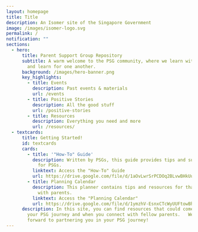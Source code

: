 ```yaml
---
layout: homepage
title: Title
description: An Isomer site of the Singapore Government
image: /images/isomer-logo.svg
permalink: /
notification: ""
sections:
  - hero:
      title: Parent Support Group Repository
      subtitle: A warm welcome to the PSG community, where we learn with, learn from
        and learn for one another.
      background: /images/hero-banner.png
      key_highlights:
        - title: Events
          description: Past events & materials
          url: /events
        - title: Positive Stories
          description: All the good stuff
          url: /positive-stories
        - title: Resources
          description: Everything you need and more
          url: /resources/
  - textcards:
      title: Getting Started!
      id: textcards
      cards:
        - title: '"How-To" Guide'
          description: Written by PSGs, this guide provides tips and suggested guidelines
            for PSGs.
          linktext: Access the "How-To" Guide
          url: https://drive.google.com/file/d/1aOvLwrSrPCDOq2BLvwBHkUuEW4Q4bb1Q/view
        - title: Planning Calendar
          description: This planner contains tips and resources for that can be shared
            with parents.
          linktext: Access the "Planning Calendar"
          url: https://drive.google.com/file/d/1ymzhV-EsnxCTcWyUUFtowBhWR7h9AWfd/view
      description: In this site, you can find resources that could come in useful in
        your PSG journey and when you connect with fellow parents.   We look
        forward to partnering you in your PSG journey!
---
```

